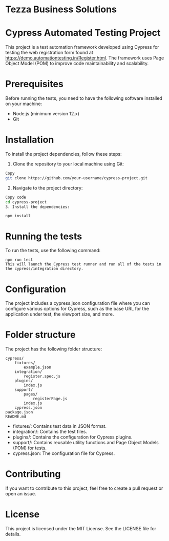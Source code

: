 # Tezza Business Solutions

# Cypress Automated Testing Project

This project is a test automation framework developed using Cypress for testing the web registration form found at https://demo.automationtesting.in/Register.html. The framework uses Page Object Model (POM) to improve code maintainability and scalability.

# Prerequisites

Before running the tests, you need to have the following software installed on your machine:

* Node.js (minimum version 12.x)
* Git

# Installation

To install the project dependencies, follow these steps:

1. Clone the repository to your local machine using Git:
```bash
Copy
git clone https://github.com/your-username/cypress-project.git
```
2. Navigate to the project directory:
```bash
Copy code
cd cypress-project
3. Install the dependencies:
```

```Copy code
npm install
```
# Running the tests

To run the tests, use the following command:

```Copy code
npm run test
This will launch the Cypress test runner and run all of the tests in the cypress/integration directory.
```
# Configuration

The project includes a cypress.json configuration file where you can configure various options for Cypress, such as the base URL for the application under test, the viewport size, and more.

# Folder structure

The project has the following folder structure:

```Copy code
cypress/
    fixtures/
        example.json
    integration/
        register.spec.js
    plugins/
        index.js
    support/
        pages/
            registerPage.js
        index.js
    cypress.json
package.json
README.md
```

* fixtures/: Contains test data in JSON format.
* integration/: Contains the test files.
* plugins/: Contains the configuration for Cypress plugins.
* support/: Contains reusable utility functions and Page Object Models (POM) for tests.
* cypress.json: The configuration file for Cypress.

# Contributing

If you want to contribute to this project, feel free to create a pull request or open an issue.

# License

This project is licensed under the MIT License. See the LICENSE file for details.
